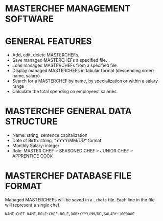 MASTERCHEF MANAGEMENT SOFTWARE
==============================

# GENERAL FEATURES

* Add, edit, delete MASTERCHEFs.
* Save managed MASTERCHEFs a specified file.
* Load managed MASTERCHEFs from a specified file.
* Display managed MASTERCHEFs in tabular format (descending order: name, salary)
* Search for a MASTERCHEF by name, by specialization or within a salary range
* Calculate the total spending on employees' salaries.

# MASTERCHEF GENERAL DATA STRUCTURE

* Name: string, sentence capitalization
* Date of Birth: string, "YYYY/MM/DD" format
* Monthly Salary: integer
* Role: MASTER CHEF > SEASONED CHEF > JUNIOR CHEF > APPRENTICE COOK

# MASTERCHEF DATABASE FILE FORMAT

Managed MASTERCHEFs will be saved in a `.chefs` file. Each line in the file will represent a single chef.
```
NAME:CHEF NAME,ROLE:CHEF ROLE,DOB:YYYY/MM/DD,SALARY:1000000
```
